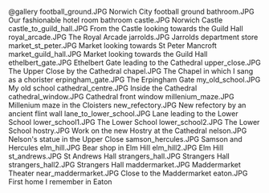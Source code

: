 @gallery
football_ground.JPG		Norwich City football ground
bathroom.JPG		Our fashionable hotel room bathroom
castle.JPG		Norwich Castle
castle_to_guild_hall.JPG		From the Castle looking towards the Guild Hall
royal_arcade.JPG		The Royal Arcade
jarrolds.JPG		Jarrolds department store
market_st_peter.JPG		Market looking towards St Peter Mancroft
market_guild_hall.JPG		Market looking towards the Guild Hall
ethelbert_gate.JPG		Ethelbert Gate leading to the Cathedral
upper_close.JPG		The Upper Close by the Cathedral
chapel.JPG		The Chapel in which I sang as a chorister
erpingham_gate.JPG		The Erpingham Gate
my_old_school.JPG		My old school
cathedral_centre.JPG		Inside the Cathedral
cathedral_window.JPG		Cathedral front window
millenium_maze.JPG		Millenium maze in the Cloisters
new_refectory.JPG		New refectory by an ancient flint wall
lane_to_lower_school.JPG		Lane leading to the Lower School
lower_school1.JPG		The Lower School
lower_school2.JPG		The Lower School
hostry.JPG		Work on the new Hostry at the Cathedral
nelson.JPG		Nelson's statue in the Upper Close
samson_hercules.JPG		Samson and Hercules
elm_hill.JPG		Bear shop in Elm Hill
elm_hill2.JPG		Elm Hill
st_andrews.JPG		St Andrews Hall
strangers_hall.JPG		Strangers Hall
strangers_hall2.JPG		Strangers Hall
maddermarket.JPG		Maddermarket Theater
near_maddermarket.JPG		Close to the Maddermarket
eaton.JPG		First home I remember in Eaton

